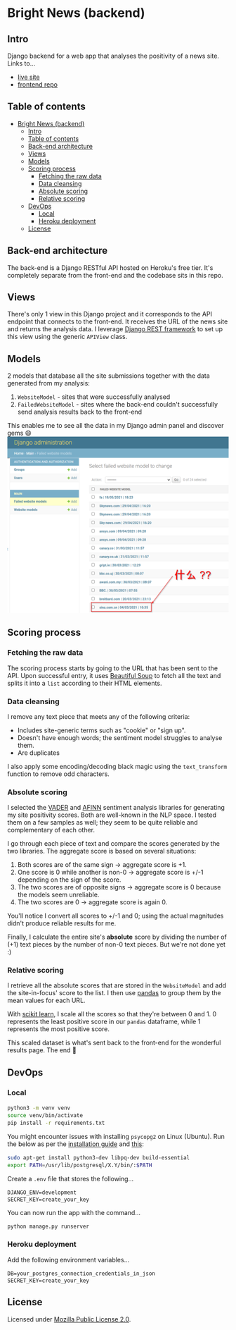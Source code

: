 # Bright News (backend)

## Intro

Django backend for a web app that analyses the positivity of a news site. Links to...

- [live site](https://mihailthebuilder.github.io/bright-news-web-frontend/)
- [frontend repo](https://github.com/mihailthebuilder/bright-news-web-frontend)

## Table of contents

- [Bright News (backend)](#bright-news-backend)
  - [Intro](#intro)
  - [Table of contents](#table-of-contents)
  - [Back-end architecture](#back-end-architecture)
  - [Views](#views)
  - [Models](#models)
  - [Scoring process](#scoring-process)
    - [Fetching the raw data](#fetching-the-raw-data)
    - [Data cleansing](#data-cleansing)
    - [Absolute scoring](#absolute-scoring)
    - [Relative scoring](#relative-scoring)
  - [DevOps](#devops)
    - [Local](#local)
    - [Heroku deployment](#heroku-deployment)
  - [License](#license)

## Back-end architecture

The back-end is a Django RESTful API hosted on Heroku's free tier. It's completely separate from the front-end and the codebase sits in this repo.

## Views

There's only 1 view in this Django project and it corresponds to the API endpoint that connects to the front-end. It receives the URL of the news site and returns the analysis data. I leverage [Django REST framework](https://www.django-rest-framework.org/) to set up this view using the generic `APIView` class.

## Models

2 models that database all the site submissions together with the data generated from my analysis:

1. `WebsiteModel` - sites that were successfully analysed
2. `FailedWebsiteModel` - sites where the back-end couldn't successfully send analysis results back to the front-end

This enables me to see all the data in my Django admin panel and discover gems 😄
![models](demo/models.png)

## Scoring process

### Fetching the raw data

The scoring process starts by going to the URL that has been sent to the API. Upon successful entry, it uses [Beautiful Soup](https://www.crummy.com/software/BeautifulSoup/bs4/doc/) to fetch all the text and splits it into a `list` according to their HTML elements.

### Data cleansing

I remove any text piece that meets any of the following criteria:

- Includes site-generic terms such as "cookie" or "sign up".
- Doesn't have enough words; the sentiment model struggles to analyse them.
- Are duplicates

I also apply some encoding/decoding black magic using the `text_transform` function to remove odd characters.

### Absolute scoring

I selected the [VADER](https://github.com/cjhutto/vaderSentiment) and [AFINN](https://github.com/fnielsen/afinn) sentiment analysis libraries for generating my site positivity scores. Both are well-known in the NLP space. I tested them on a few samples as well; they seem to be quite reliable and complementary of each other.

I go through each piece of text and compare the scores generated by the two libraries. The aggregate score is based on several situations:

1. Both scores are of the same sign -> aggregate score is +1.
2. One score is 0 while another is non-0 -> aggregate score is +/-1 depending on the sign of the score.
3. The two scores are of opposite signs -> aggregate score is 0 because the models seem unreliable.
4. The two scores are 0 -> aggregate score is again 0.

You'll notice I convert all scores to +/-1 and 0; using the actual magnitudes didn't produce reliable results for me.

Finally, I calculate the entire site's **absolute** score by dividing the number of (+1) text pieces by the number of non-0 text pieces. But we're not done yet :)

### Relative scoring

I retrieve all the absolute scores that are stored in the `WebsiteModel` and add the site-in-focus' score to the list. I then use [pandas](https://pandas.pydata.org/) to group them by the mean values for each URL.

With [scikit learn](https://scikit-learn.org/), I scale all the scores so that they're between 0 and 1. 0 represents the least positive score in our `pandas` dataframe, while 1 represents the most positive score.

This scaled dataset is what's sent back to the front-end for the wonderful results page. The end 🥳

## DevOps

### Local

```bash
python3 -m venv venv
source venv/bin/activate
pip install -r requirements.txt
```

You might encounter issues with installing `psycopg2` on Linux (Ubuntu). Run the below as per the [installation guide](https://www.psycopg.org/docs/install.html#build-prerequisites) and [this](https://stackoverflow.com/questions/26053982/setup-script-exited-with-error-command-x86-64-linux-gnu-gcc-failed-with-exit#comment95142671_33874511):

```bash
sudo apt-get install python3-dev libpq-dev build-essential
export PATH=/usr/lib/postgresql/X.Y/bin/:$PATH
```

Create a `.env` file that stores the following...

```env
DJANGO_ENV=development
SECRET_KEY=create_your_key
```

You can now run the app with the command...

```bash
python manage.py runserver
```

### Heroku deployment

Add the following environment variables...

```env
DB=your_postgres_connection_credentials_in_json
SECRET_KEY=create_your_key
```

## License

Licensed under [Mozilla Public License 2.0](LICENSE).
